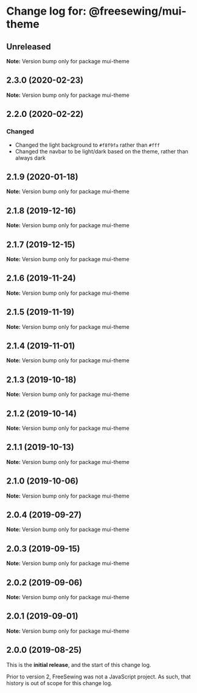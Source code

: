 # Change log for: @freesewing/mui-theme


## Unreleased

**Note:** Version bump only for package mui-theme


## 2.3.0 (2020-02-23)

**Note:** Version bump only for package mui-theme


## 2.2.0 (2020-02-22)

### Changed

 - Changed the light background to `#f8f9fa` rather than `#fff`
 - Changed the navbar to be light/dark based on the theme, rather than always dark
## 2.1.9 (2020-01-18)

**Note:** Version bump only for package mui-theme


## 2.1.8 (2019-12-16)

**Note:** Version bump only for package mui-theme


## 2.1.7 (2019-12-15)

**Note:** Version bump only for package mui-theme


## 2.1.6 (2019-11-24)

**Note:** Version bump only for package mui-theme


## 2.1.5 (2019-11-19)

**Note:** Version bump only for package mui-theme


## 2.1.4 (2019-11-01)

**Note:** Version bump only for package mui-theme


## 2.1.3 (2019-10-18)

**Note:** Version bump only for package mui-theme


## 2.1.2 (2019-10-14)

**Note:** Version bump only for package mui-theme


## 2.1.1 (2019-10-13)

**Note:** Version bump only for package mui-theme


## 2.1.0 (2019-10-06)

**Note:** Version bump only for package mui-theme


## 2.0.4 (2019-09-27)

**Note:** Version bump only for package mui-theme


## 2.0.3 (2019-09-15)

**Note:** Version bump only for package mui-theme


## 2.0.2 (2019-09-06)

**Note:** Version bump only for package mui-theme


## 2.0.1 (2019-09-01)

**Note:** Version bump only for package mui-theme




## 2.0.0 (2019-08-25)

This is the **initial release**, and the start of this change log.

Prior to version 2, FreeSewing was not a JavaScript project.
As such, that history is out of scope for this change log.
